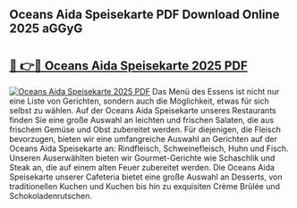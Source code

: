 ## Oceans Aida Speisekarte PDF Download Online 2025 aGGyG

# <h2><a href="http://gc6fbs.nevu.top/?p=Oceans+Aida+Speisekarte">🔗 👉🔴 Oceans Aida Speisekarte 2025 PDF</a></h2>

[![Oceans Aida Speisekarte 2025 PDF](https://i.imgur.com/dBaPXMq.png)](http://gc6fbs.nevu.top/?p=Oceans+Aida+Speisekarte)
Das Menü des Essens ist nicht nur eine Liste von Gerichten, sondern auch die Möglichkeit, etwas für sich selbst zu wählen. Auf der Oceans Aida Speisekarte unseres Restaurants finden Sie eine große Auswahl an leichten und frischen Salaten, die aus frischem Gemüse und Obst zubereitet werden. Für diejenigen, die Fleisch bevorzugen, bieten wir eine umfangreiche Auswahl an Gerichten auf der Oceans Aida Speisekarte an: Rindfleisch, Schweinefleisch, Huhn und Fisch. Unseren Auserwählten bieten wir Gourmet-Gerichte wie Schaschlik und Steak an, die auf einem alten Feuer zubereitet werden. Die Oceans Aida Speisekarte unserer Cafeteria bietet eine große Auswahl an Desserts, von traditionellen Kuchen und Kuchen bis hin zu exquisiten Crème Brûlée und Schokoladenrutschen.
